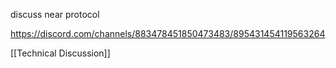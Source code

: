 discuss near protocol

https://discord.com/channels/883478451850473483/895431454119563264

[[Technical Discussion]]